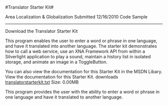 #Translator Starter Kit#

Area
Localization & Globalization
Submitted
12/16/2010
Code Sample

---

Download the Translator Starter Kit

This program enables the user to enter a word or phrase in one language, and have it translated into another language. The starter kit demonstrates how to call a web service, use an XNA Framework API from within a Silverlight application to play a sound, maintain a history list in isolated storage, and animate an image in a ToggleButton.

You can also view the documentation for this Starter Kit in the MSDN Libary. View the documentation for this Starter Kit.
downloads
[translatorstarterkit.txt](https://github.com/DDReaper/XNAGameStudio/blob/master/Documents/translatorstarterkit.txt?raw=true)
Size: 0.00MB

This program provides the user with the ability to enter a word or phrase in one language and have it translated to another language.
